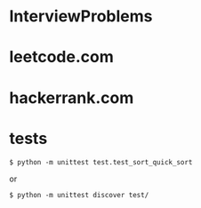 InterviewProblems
=================

# leetcode.com


# hackerrank.com


# tests

    $ python -m unittest test.test_sort_quick_sort

or

    $ python -m unittest discover test/
